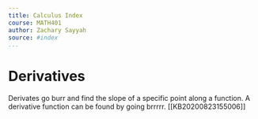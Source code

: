 ```yaml
---
title: Calculus Index
course: MATH401
author: Zachary Sayyah
source: #index
...
```

# Derivatives
Derivates go burr and find the slope of a specific point along a function. A derivative function can be found by going brrrrr.
[[KB20200823155006]]
